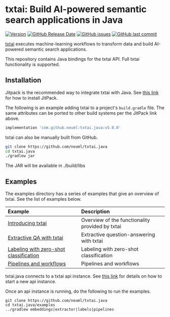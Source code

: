 # txtai: Build AI-powered semantic search applications in Java

[![Version](https://img.shields.io/github/release/neuml/txtai.java.svg?style=flat&color=success)](https://github.com/neuml/txtai.java/releases)
[![GitHub Release Date](https://img.shields.io/github/release-date/neuml/txtai.java.svg?style=flat&color=blue)](https://github.com/neuml/txtai.java/releases)
[![GitHub issues](https://img.shields.io/github/issues/neuml/txtai.java.svg?style=flat&color=success)](https://github.com/neuml/txtai.java/issues)
[![GitHub last commit](https://img.shields.io/github/last-commit/neuml/txtai.java.svg?style=flat&color=blue)](https://github.com/neuml/txtai.java)

[txtai](https://github.com/neuml/txtai) executes machine-learning workflows to transform data and build AI-powered semantic search applications.

This repository contains Java bindings for the txtai API. Full txtai functionality is supported.

## Installation

Jitpack is the recommended way to integrate txtai with Java. See [this link](https://jitpack.io/) for how to install JitPack.

The following is an example adding txtai to a project's `build.gradle` file. The same attributes can be ported to other build systems per the JitPack link above.

```gradle
implementation 'com.github.neuml:txtai.java:v5.0.0'
```

txtai can also be manually built from GitHub.

```bash
git clone https://github.com/neuml/txtai.java
cd txtai.java
./gradlew jar
```

The JAR will be available in ./build/libs

## Examples
The examples directory has a series of examples that give an overview of txtai. See the list of examples below.

| Example     |      Description      |
|:----------|:-------------|
| [Introducing txtai](https://github.com/neuml/txtai.java/blob/master/examples/src/main/java/EmbeddingsDemo.java) | Overview of the functionality provided by txtai |
| [Extractive QA with txtai](https://github.com/neuml/txtai.java/blob/master/examples/src/main/java/ExtractorDemo.java) | Extractive question-answering with txtai |
| [Labeling with zero-shot classification](https://github.com/neuml/txtai.java/blob/master/examples/src/main/java/LabelsDemo.java) | Labeling with zero-shot classification |
| [Pipelines and workflows](https://github.com/neuml/txtai.java/blob/master/examples/src/main/java/PipelinesDemo.java) | Pipelines and workflows |

txtai.java connects to a txtai api instance. See [this link](https://github.com/neuml/txtai#api) for details on how to start a new api instance.

Once an api instance is running, do the following to run the examples.

```
git clone https://github.com/neuml/txtai.java
cd txtai.java/examples
../gradlew embeddings|extractor|labels|pipelines
```
